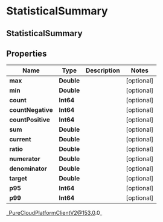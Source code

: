 # StatisticalSummary

## StatisticalSummary

## Properties

|Name | Type | Description | Notes|
|------------ | ------------- | ------------- | -------------|
| **max** | **Double** |  | [optional] |
| **min** | **Double** |  | [optional] |
| **count** | **Int64** |  | [optional] |
| **countNegative** | **Int64** |  | [optional] |
| **countPositive** | **Int64** |  | [optional] |
| **sum** | **Double** |  | [optional] |
| **current** | **Double** |  | [optional] |
| **ratio** | **Double** |  | [optional] |
| **numerator** | **Double** |  | [optional] |
| **denominator** | **Double** |  | [optional] |
| **target** | **Double** |  | [optional] |
| **p95** | **Int64** |  | [optional] |
| **p99** | **Int64** |  | [optional] |



_PureCloudPlatformClientV2@153.0.0_

